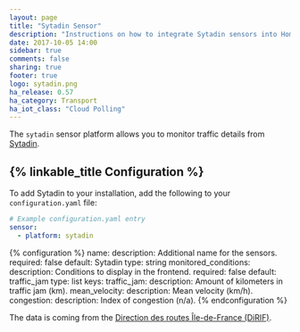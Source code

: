 ```yaml
---
layout: page
title: "Sytadin Sensor"
description: "Instructions on how to integrate Sytadin sensors into Home Assistant."
date: 2017-10-05 14:00
sidebar: true
comments: false
sharing: true
footer: true
logo: sytadin.png
ha_release: 0.57
ha_category: Transport
ha_iot_class: "Cloud Polling"
---
```


The `sytadin` sensor platform allows you to monitor traffic details from [Sytadin](http://www.sytadin.fr).

## {% linkable_title Configuration %}

To add Sytadin to your installation, add the following to your `configuration.yaml` file:

```yaml
# Example configuration.yaml entry
sensor:
  - platform: sytadin
```

{% configuration %}
name:
  description: Additional name for the sensors.
  required: false
  default: Sytadin
  type: string
monitored_conditions:
  description: Conditions to display in the frontend.
  required: false
  default: traffic_jam
  type: list
  keys:
    traffic_jam:
      description: Amount of kilometers in traffic jam (km).
    mean_velocity:
      description: Mean velocity (km/h).
    congestion:
      description: Index of congestion (n/a).
{% endconfiguration %}

The data is coming from the [Direction des routes Île-de-France (DiRIF)](http://www.sytadin.fr).

